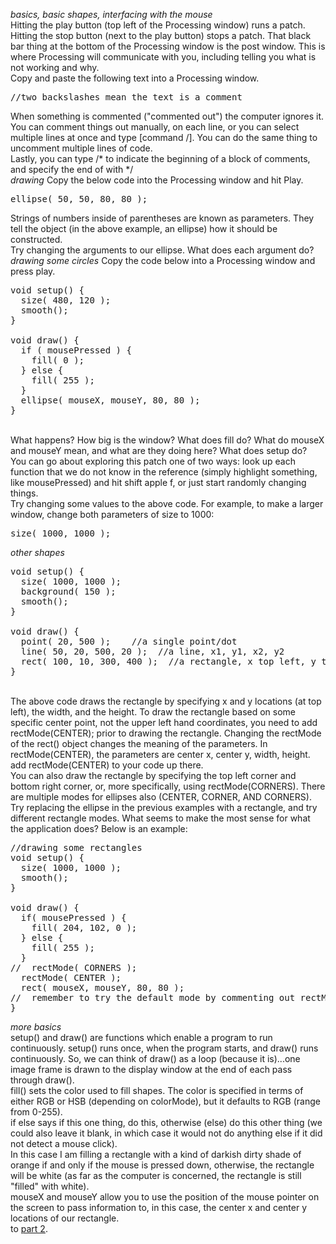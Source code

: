 <i>basics, basic shapes, interfacing with the mouse</i>
<br/>Hitting the play button (top left of the Processing window) runs a patch. Hitting the stop button (next to the play button) stops a patch. That black bar thing at the bottom of the Processing window is the post window. This is where Processing will communicate with you, including telling you what is not working and why.
<br/>Copy and paste the following text into a Processing window.
<pre>//two backslashes mean the text is a comment</pre>
When something is commented ("commented out") the computer ignores it.
<br/>You can comment things out manually, on each line, or you can select multiple lines at once and type [command /]. You can do the same thing to uncomment multiple lines of code.
<br/>Lastly, you can type /* to indicate the beginning of a block of comments, and specify the end of with */
<br/><i>drawing</i>
Copy the below code into the Processing window and hit Play.
<br/><pre>ellipse( 50, 50, 80, 80 );</pre>
Strings of numbers inside of parentheses are known as parameters. They tell the object (in the above example, an ellipse) how it should be constructed.
<br/>Try changing the arguments to our ellipse. What does each argument do?
<br/><i>drawing some circles</i>
Copy the code below into a Processing window and press play.
<pre>void setup() {
  size( 480, 120 );
  smooth();
}

void draw() {
  if ( mousePressed ) {
    fill( 0 );
  } else {
    fill( 255 );
  }
  ellipse( mouseX, mouseY, 80, 80 );
}</pre>
<br/>What happens?
How big is the window?
What does fill do?
What do mouseX and mouseY mean, and what are they doing here?
What does setup do?
<br/>You can go about exploring this patch one of two ways: look up each function that we do not know in the reference (simply highlight something, like mousePressed) and hit shift apple f, or just start randomly changing things.
<br/>Try changing some values to the above code. For example, to make a larger window, change both parameters of size to 1000:
<pre>size( 1000, 1000 );</pre>
<i>other shapes</i>
<pre>void setup() {
  size( 1000, 1000 );
  background( 150 );
  smooth();
}

void draw() {
  point( 20, 500 );    //a single point/dot
  line( 50, 20, 500, 20 );  //a line, x1, y1, x2, y2
  rect( 100, 10, 300, 400 );  //a rectangle, x top left, y top left, width, height
}</pre>
<br/>The above code draws the rectangle by specifying x and y locations (at top left), the width, and the height. To draw the rectangle based on some specific center point, not the upper left hand coordinates, you need to add rectMode(CENTER); prior to drawing the rectangle. Changing the rectMode of the rect() object changes the meaning of the parameters. In rectMode(CENTER), the parameters are center x, center y, width, height.
<br/>add rectMode(CENTER) to your code up there.
<br/>You can also draw the rectangle by specifying the top left corner and bottom right corner, or, more specifically, using rectMode(CORNERS). There are multiple modes for ellipses also (CENTER, CORNER, AND CORNERS).
<br/>Try replacing the ellipse in the previous examples with a rectangle, and try different rectangle modes. What seems to make the most sense for what the application does? Below is an example:
<pre>//drawing some rectangles
void setup() {
  size( 1000, 1000 );
  smooth();
}

void draw() {
  if( mousePressed ) {
    fill( 204, 102, 0 );
  } else {
    fill( 255 );
  }
//  rectMode( CORNERS );
  rectMode( CENTER );
  rect( mouseX, mouseY, 80, 80 );
//  remember to try the default mode by commenting out rectMode entirely
}
</pre>
<i>more basics</i>
<br/>setup() and draw() are functions which enable a program to run continuously. setup() runs once, when the program starts, and draw() runs continuously. So, we can think of draw() as a loop (because it is)...one image frame is drawn to the display window at the end of each pass through draw().
<br/>fill() sets the color used to fill shapes. The color is specified in terms of either RGB or HSB (depending on colorMode), but it defaults to RGB (range from 0-255).
<br/>if else says if this one thing, do this, otherwise (else) do this other thing (we could also leave it blank, in which case it would not do anything else if it did not detect a mouse click).
<br/>In this case I am filling a rectangle with a kind of darkish dirty shade of orange if and only if the mouse is pressed down, otherwise, the rectangle will be white (as far as the computer is concerned, the rectangle is still "filled" with white).
<br/>mouseX and mouseY allow you to use the position of the mouse pointer on the screen to pass information to, in this case, the center x and center y locations of our rectangle.
<br/>to <a href="http://www.caseyanderson.com/?page_id=2284">part 2</a>.